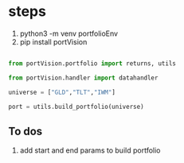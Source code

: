 # steps

1. python3 -m venv portfolioEnv
2. pip install portVision

```python

from portVision.portfolio import returns, utils

from portVision.handler import datahandler

universe = ["GLD","TLT","IWM"]

port = utils.build_portfolio(universe)

```

## To dos

1. add start and end params to build portfolio
